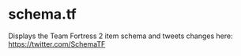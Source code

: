 # schema.tf
Displays the Team Fortress 2 item schema and tweets changes here: https://twitter.com/SchemaTF
